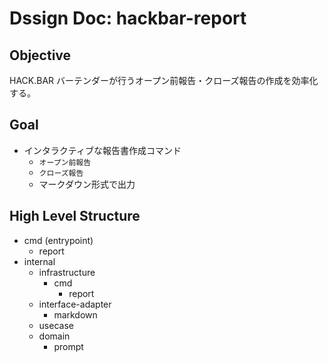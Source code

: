 # Dssign Doc: hackbar-report

## Objective

HACK.BAR バーテンダーが行うオープン前報告・クローズ報告の作成を効率化する。

## Goal

- インタラクティブな報告書作成コマンド
  - `オープン前報告`
  - `クローズ報告`
  - マークダウン形式で出力

## High Level Structure

- cmd (entrypoint)
  - report
- internal
  - infrastructure
    - cmd
      - report
  - interface-adapter
    - markdown
  - usecase
  - domain
    - prompt

